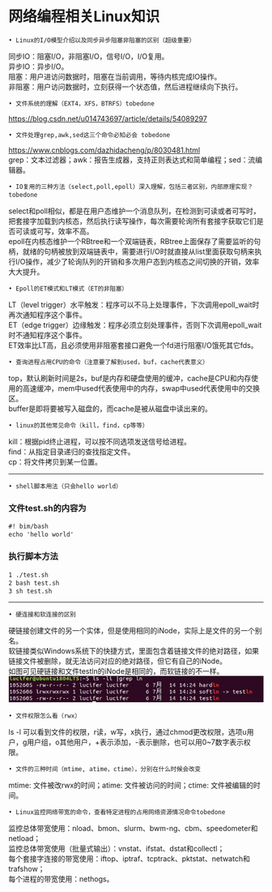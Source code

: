 # 网络编程相关Linux知识

    • Linux的I/O模型介绍以及同步异步阻塞非阻塞的区别（超级重要）
同步IO：阻塞I/O，非阻塞I/O，信号I/O，I/O复用。  
异步IO：异步I/O。  
阻塞：用户进访问数据时，阻塞在当前调用，等待内核完成IO操作。  
非阻塞：用户访问数据时，立刻获得一个状态值，然后进程继续向下执行。  

    • 文件系统的理解（EXT4，XFS，BTRFS）tobedone
https://blog.csdn.net/u014743697/article/details/54089297
    
    • 文件处理grep,awk,sed这三个命令必知必会 tobedone
https://www.cnblogs.com/dazhidacheng/p/8030481.html   
grep：文本过滤器；awk：报告生成器，支持正则表达式和简单编程；sed：流编辑器。  

    • IO复用的三种方法（select,poll,epoll）深入理解，包括三者区别，内部原理实现？tobedone 
select和poll相似，都是在用户态维护一个消息队列，在检测到可读或者可写时，把套接字加载到内核态，然后执行读写操作，每次需要轮询所有套接字获取它们是否可读或可写，效率不高。  
epoll在内核态维护一个RBtree和一个双端链表，RBtree上面保存了需要监听的句柄，就绪的句柄被放到双端链表中，需要进行I/O时就直接从list里面获取句柄来执行I/O操作，减少了轮询队列的开销和多次用户态到内核态之间切换的开销，效率大大提升。

    • Epoll的ET模式和LT模式（ET的非阻塞）  
LT（level trigger）水平触发：程序可以不马上处理事件，下次调用epoll_wait时再次通知程序这个事件。  
ET（edge trigger）边缘触发：程序必须立刻处理事件，否则下次调用epoll_wait时不通知程序这个事件。  
ET效率比LT高，且必须使用非阻塞套接口避免一个fd进行阻塞I/O饿死其它fds。  

    • 查询进程占用CPU的命令（注意要了解到used，buf，cache代表意义）  
top，默认刷新时间是2s，buf是内存和硬盘使用的缓冲，cache是CPU和内存使用的高速缓冲，mem中used代表使用中的内存，swap中used代表使用中的交换区。  
buffer是即将要被写入磁盘的，而cache是被从磁盘中读出来的。  

    • linux的其他常见命令（kill，find，cp等等）  
kill：根据pid终止进程，可以按不同选项发送信号给进程。  
find：从指定目录递归的查找指定文件。   
cp：将文件拷贝到某一位置。  

---  
    • shell脚本用法（只会hello world）  
### 文件test.sh的内容为  
```  
#! bim/bash  
echo 'hello world'  
```  
### 执行脚本方法
```  
1 ./test.sh    
2 bash test.sh    
3 sh test.sh   
```  
---   

    • 硬连接和软连接的区别  
硬链接创建文件的另一个实体，但是使用相同的iNode，实际上是文件的另一个别名。  
软链接类似Windows系统下的快捷方式，里面包含着链接文件的绝对路径，如果链接文件被删除，就无法访问对应的绝对路径，但它有自己的iNode。  
如图可见硬链接和文件testln的iNode是相同的，而软链接的不一样。  
![link](https://raw.githubusercontent.com/LuciferLau/UNP/master/pic/link.jpg)  

    • 文件权限怎么看（rwx）  
ls -l 可以看到文件的权限，r读，w写，x执行，通过chmod更改权限，选项u用户，g用户组，o其他用户，+表示添加，-表示删除，也可以用0~7数字表示权限。  

    • 文件的三种时间（mtime, atime，ctime），分别在什么时候会改变  
mtime: 文件被改rwx的时间；atime: 文件被访问的时间；ctime: 文件被编辑的时间。  

    • Linux监控网络带宽的命令，查看特定进程的占用网络资源情况命令tobedone  
监控总体带宽使用：nload、bmon、slurm、bwm-ng、cbm、speedometer和netload；  
监控总体带宽使用（批量式输出）：vnstat、ifstat、dstat和collectl；  
每个套接字连接的带宽使用：iftop、iptraf、tcptrack、pktstat、netwatch和trafshow；  
每个进程的带宽使用：nethogs。  
